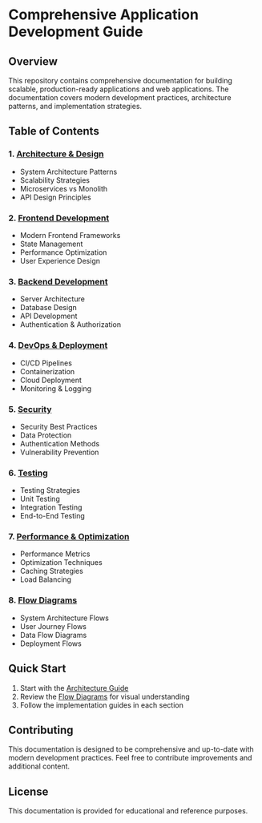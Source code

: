 # Comprehensive Application Development Guide

## Overview
This repository contains comprehensive documentation for building scalable, production-ready applications and web applications. The documentation covers modern development practices, architecture patterns, and implementation strategies.

## Table of Contents

### 1. [Architecture & Design](./docs/architecture/README.md)
- System Architecture Patterns
- Scalability Strategies
- Microservices vs Monolith
- API Design Principles

### 2. [Frontend Development](./docs/frontend/README.md)
- Modern Frontend Frameworks
- State Management
- Performance Optimization
- User Experience Design

### 3. [Backend Development](./docs/backend/README.md)
- Server Architecture
- Database Design
- API Development
- Authentication & Authorization

### 4. [DevOps & Deployment](./docs/devops/README.md)
- CI/CD Pipelines
- Containerization
- Cloud Deployment
- Monitoring & Logging

### 5. [Security](./docs/security/README.md)
- Security Best Practices
- Data Protection
- Authentication Methods
- Vulnerability Prevention

### 6. [Testing](./docs/testing/README.md)
- Testing Strategies
- Unit Testing
- Integration Testing
- End-to-End Testing

### 7. [Performance & Optimization](./docs/performance/README.md)
- Performance Metrics
- Optimization Techniques
- Caching Strategies
- Load Balancing

### 8. [Flow Diagrams](./docs/diagrams/README.md)
- System Architecture Flows
- User Journey Flows
- Data Flow Diagrams
- Deployment Flows

## Quick Start
1. Start with the [Architecture Guide](./docs/architecture/README.md)
2. Review the [Flow Diagrams](./docs/diagrams/README.md) for visual understanding
3. Follow the implementation guides in each section

## Contributing
This documentation is designed to be comprehensive and up-to-date with modern development practices. Feel free to contribute improvements and additional content.

## License
This documentation is provided for educational and reference purposes.
